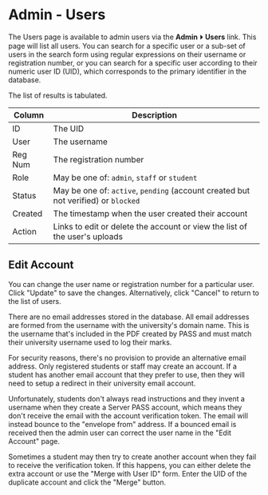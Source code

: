 # Admin - Users

The Users page is available to admin users via the 
**Admin** ⏵ **Users** link. This page will list all users.
You can search for a specific user or a sub-set of users in the
search form using regular expressions on their username or
registration number, or you can search for a
specific user according to their numeric user ID (UID), which
corresponds to the primary identifier in the database.

The list of results is tabulated.

| Column | Description |
| --- | --- |
| ID | The UID |
| User | The username |
| Reg Num | The registration number |
| Role | May be one of: `admin`, `staff` or `student` |
| Status | May be one of: `active`, `pending` (account created but not verified) or `blocked` |
| Created | The timestamp when the user created their account |
| Action | Links to edit or delete the account or view the list of the user's uploads |

## Edit Account

You can change the user name or registration number for a particular
user. Click "Update" to save the changes. Alternatively, click
"Cancel" to return to the list of users.

There are no email addresses stored in the database. All email
addresses are formed from the username with the university's domain name.
This is the username that's included in the PDF created by PASS and
must match their university username used to log their marks.

For security reasons, there's no provision to provide an alternative
email address. Only registered students or staff may create an
account. If a student has another email account that they prefer to
use, then they will need to setup a redirect in their university
email account.

Unfortunately, students don't always read instructions and they
invent a username when they create a Server PASS account, which
means they don't receive the email with the account verification
token. The email will instead bounce to the "envelope from" address.
If a bounced email is received then the admin user can correct the
user name in the "Edit Account" page.

Sometimes a student may then try to create another account when they
fail to receive the verification token. If this happens, you can
either delete the extra account or use the "Merge with User ID"
form. Enter the UID of the duplicate account and click the "Merge"
button.
